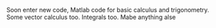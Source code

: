 Soon enter new code, Matlab code for basic calculus and trigonometry.
Some vector calculus too. Integrals too. Mabe anything alse
